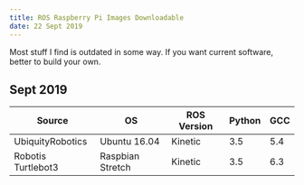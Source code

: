 ```yaml
---
title: ROS Raspberry Pi Images Downloadable
date: 22 Sept 2019
---
```


Most stuff I find is outdated in some way. If you want current
software, better to build your own.

## Sept 2019

| Source             | OS        | ROS Version | Python | GCC |
|--------------------|------------------|---------|-----|-----|
| UbiquityRobotics   | Ubuntu 16.04     | Kinetic | 3.5 | 5.4 |
| Robotis Turtlebot3 | Raspbian Stretch | Kinetic | 3.5 | 6.3 |

